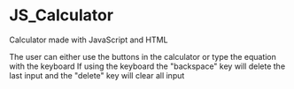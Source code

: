 # JS_Calculator
Calculator made with JavaScript and HTML

The user can either use the buttons in the calculator or type the equation with the keyboard
If using the keyboard the "backspace" key will delete the last input and the "delete" key will clear all input